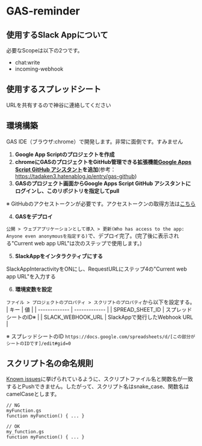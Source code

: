 # GAS-reminder

## 使用するSlack Appについて
必要なScopeは以下の2つです。
- chat:write
- incoming-webhook

## 使用するスプレッドシート
URLを共有するので神谷に連絡してください

## 環境構築
GAS IDE（ブラウザ:chrome）で開発します。非常に面倒です。すみません
1. **Google App Scriptのプロジェクトを作成**
2. **chromeにGASのプロジェクトをGitHub管理できる拡張機能[Google Apps Script GitHub アシスタント](https://chrome.google.com/webstore/detail/google-apps-script-github/lfjcgcmkmjjlieihflfhjopckgpelofo)を追加**(参考： https://tadaken3.hatenablog.jp/entry/gas-github)
3. **GASのプロジェクト画面からGoogle Apps Script GitHub アシスタントにログインし、このリポジトリを指定してpull**

※ GitHubのアクセストークンが必要です。アクセストークンの取得方法は[こちら](https://docs.github.com/ja/github/authenticating-to-github/creating-a-personal-access-token)

4. **GASをデプロイ**

```公開 > ウェブアプリケーションとして導入 > 更新(Who has access to the app: Anyone even anonymousを指定する)```で、デプロイ完了。(完了後に表示される"Current web app URL"は次のステップで使用します。)

5. **SlackAppをインタラクティブにする**

SlackAppInteractivityをONにし、RequestURLにステップ4の"Current web app URL"を入力する

6. **環境変数を設定**

```ファイル > プロジェクトのプロパティ > スクリプトのプロパティ```から以下を設定する。
| キー | 値 |
| ------------- | ------------- |
| SPREAD_SHEET_ID | スプレッドシートのID※ |
| SLACK_WEBHOOK_URL | SlackAppで発行したWebhook URL |

※ スプレッドシートのID
```https://docs.google.com/spreadsheets/d/[この部分がシートのIDです]/edit#gid=0```

## スクリプト名の命名規則
[Known issues](https://github.com/leonhartX/gas-github#5known-issues)に挙げられているように、スクリプトファイル名と関数名が一致するとPushできません。したがって、スクリプト名はsnake_case、関数名はcamelCaseとします。
```
// NG
myFunction.gs
function myFunction() { ... }

// OK
my_function.gs
function myFunction() { ... }
```
